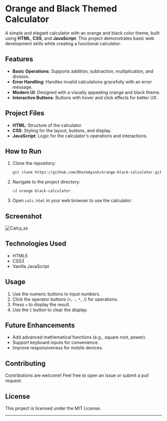 # Orange and Black Themed Calculator

A simple and elegant calculator with an orange and black color theme, built using **HTML**, **CSS**, and **JavaScript**. This project demonstrates basic web development skills while creating a functional calculator.

## Features

- **Basic Operations**: Supports addition, subtraction, multiplication, and division.
- **Error Handling**: Handles invalid calculations gracefully with an error message.
- **Modern UI**: Designed with a visually appealing orange and black theme.
- **Interactive Buttons**: Buttons with hover and click effects for better UX.

## Project Files

- **HTML**: Structure of the calculator.
- **CSS**: Styling for the layout, buttons, and display.
- **JavaScript**: Logic for the calculator's operations and interactions.

## How to Run

1. Clone the repository:
   ```bash
   git clone https://github.com/DhoteAyush/orange-black-calculator.git
   ```
2. Navigate to the project directory:
   ```bash
   cd orange-black-calculator
   ```
3. Open `calc.html` in your web browser to use the calculator.

## Screenshot

![Calcy_ss](https://github.com/user-attachments/assets/b030030b-608b-4730-95c3-919f62a3e18f)


## Technologies Used

- HTML5
- CSS3
- Vanilla JavaScript

## Usage

1. Use the numeric buttons to input numbers.
2. Click the operator buttons (`+`, `-`, `*`, `/`) for operations.
3. Press `=` to display the result.
4. Use the `C` button to clear the display.

## Future Enhancements

- Add advanced mathematical functions (e.g., square root, power).
- Support keyboard inputs for convenience.
- Improve responsiveness for mobile devices.

## Contributing

Contributions are welcome! Feel free to open an issue or submit a pull request.

## License

This project is licensed under the MIT License.

---
